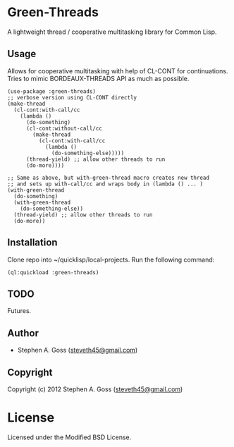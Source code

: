 # Green-Threads

A lightweight thread / cooperative multitasking library for Common Lisp.

## Usage

Allows for cooperative multitasking with help of CL-CONT for
continuations. Tries to mimic BORDEAUX-THREADS API as much as possible.

```common-lisp
(use-package :green-threads)
;; verbose version using CL-CONT directly
(make-thread
  (cl-cont:with-call/cc
    (lambda ()
      (do-something)
      (cl-cont:without-call/cc
        (make-thread
          (cl-cont:with-call/cc
            (lambda ()
              (do-something-else)))))
      (thread-yield) ;; allow other threads to run
      (do-more))))

;; Same as above, but with-green-thread macro creates new thread
;; and sets up with-call/cc and wraps body in (lambda () ... )
(with-green-thread
  (do-something)
  (with-green-thread
    (do-something-else))
  (thread-yield) ;; allow other threads to run
  (do-more))
```

## Installation

Clone repo into ~/quicklisp/local-projects. Run the following command:

```common-lisp
(ql:quickload :green-threads)
```

## TODO

Futures.

## Author

* Stephen A. Goss (steveth45@gmail.com)

## Copyright

Copyright (c) 2012 Stephen A. Goss (steveth45@gmail.com)

# License

Licensed under the Modified BSD License.

